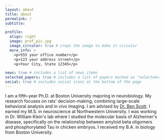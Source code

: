 ```yaml
---
layout: about
title: about
permalink: /
subtitle:

profile:
  align: right
  image: prof_pic.jpg
  image_circular: true # crops the image to make it circular
  more_info: >
    <p>555 your office number</p>
    <p>123 your address street</p>
    <p>Your City, State 12345</p>

news: true # includes a list of news items
selected_papers: true # includes a list of papers marked as "selected={true}"
social: true # includes social icons at the bottom of the page
---
```


I am a fifth-year Ph.D. at Boston University majoring in neurobiology. My research focuses on rats' decision-making, combining large-scale behavioral analysis and in vivo imaging. I am advised by [Dr. Ben Scott](https://www.scottcognitionlab.com/). 
I earned my M.S. in neuroscience at Northwestern University. I was working in Dr. William Klein's lab where I studied the molecular basis of Alzheimer's disease, specifically on the relationship between amyloid beta oligomers and phosphorylated Tau in chicken embryos.
I received my B.A. in biology from Boston University. 
